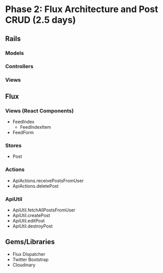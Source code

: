 # Phase 2: Flux Architecture and Post CRUD (2.5 days)

## Rails
### Models

### Controllers

### Views

## Flux
### Views (React Components)
* FeedIndex
  - FeedIndexItem
* FeedForm

### Stores
* Post

### Actions
* ApiActions.receivePostsFromUser
* ApiActions.deletePost

### ApiUtil
* ApiUtil.fetchAllPostsFromUser
* ApiUtil.createPost
* ApiUtil.editPost
* ApiUtil.destroyPost

## Gems/Libraries
* Flux Dispatcher
* Twitter Bootstrap
* Cloudinary

